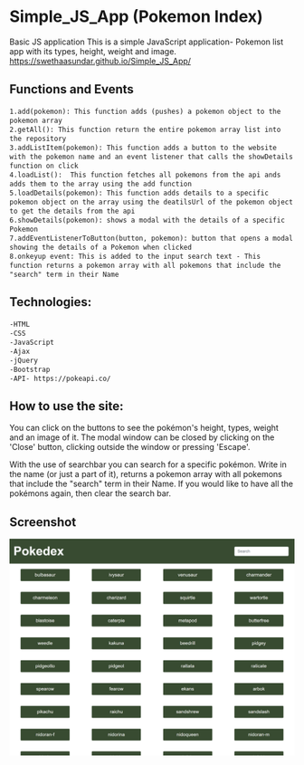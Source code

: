 # Simple_JS_App (Pokemon Index)
Basic JS application
This is a simple JavaScript application- Pokemon list app with its types, height, weight and image.
https://swethaasundar.github.io/Simple_JS_App/

## Functions and Events 
    1.add(pokemon): This function adds (pushes) a pokemon object to the pokemon array
    2.getAll(): This function return the entire pokemon array list into the repository
    3.addListItem(pokemon): This function adds a button to the website with the pokemon name and an event listener that calls the showDetails function on click
    4.loadList():  This function fetches all pokemons from the api ands adds them to the array using the add function
    5.loadDetails(pokemon): This function adds details to a specific pokemon object on the array using the deatilsUrl of the pokemon object to get the details from the api
    6.showDetails(pokemon): shows a modal with the details of a specific Pokemon
    7.addEventListenerToButton(button, pokemon): button that opens a modal showing the details of a Pokemon when clicked
    8.onkeyup event: This is added to the input search text - This function returns a pokemon array with all pokemons that include the "search" term in their Name

## Technologies: 
    -HTML
    -CSS
    -JavaScript
    -Ajax
    -jQuery
    -Bootstrap
    -API- https://pokeapi.co/

## How to use the site:
You can click on the buttons to see the pokémon's height, types, weight and an image of it. The modal window can be closed by clicking on the 'Close' button, clicking outside the window or pressing 'Escape'.

With the use of searchbar you can search for a specific pokémon. Write in the name (or just a part of it), returns a pokemon array with all pokemons that include the "search" term in their Name. If you would like to have all the pokémons again, then clear the search bar.

## Screenshot
![pokémon list app](https://github.com/SwethaaSundar/Simple_JS_App/blob/main/pokemon_app_screenshot.png)
<!-- <img src="" alt="Alt text" title="Optional title"> -->


